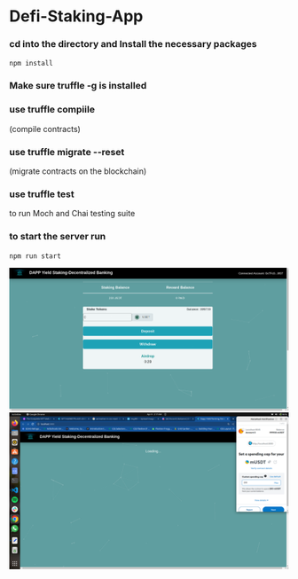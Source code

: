 # Defi-Staking-App

### cd into the directory and Install the necessary packages

```shell
npm install
```

### Make sure truffle -g is installed

### use truffle compiile

(compile contracts)

### use truffle migrate --reset

(migrate contracts on the blockchain)

### use truffle test

to run Moch and Chai testing suite

### to start the server run

```shell
npm run start
```

![Dapp-1](./project-screenshot/Dapp-1.png)
![Dapp-2](./project-screenshot/Dapp-2.png)

